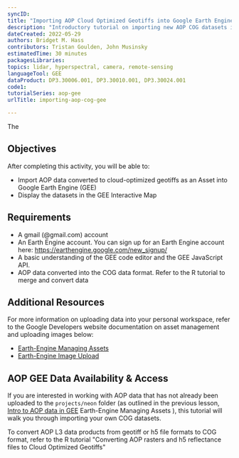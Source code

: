 ```yaml
---
syncID: 
title: "Importing AOP Cloud Optimized Geotiffs into Google Earth Engine"
description: "Introductory tutorial on importing new AOP COG datasets into GEE."
dateCreated: 2022-05-29
authors: Bridget M. Hass
contributors: Tristan Goulden, John Musinsky
estimatedTime: 30 minutes
packagesLibraries: 
topics: lidar, hyperspectral, camera, remote-sensing
languageTool: GEE
dataProduct: DP3.30006.001, DP3.30010.001, DP3.30024.001
code1: 
tutorialSeries: aop-gee
urlTitle: importing-aop-cog-gee

---
```


The 

<div id="ds-objectives" markdown="1">

## Objectives
After completing this activity, you will be able to:
 * Import AOP data converted to cloud-optimized geotiffs as an Asset into Google Earth Engine (GEE)
 * Display the datasets in the GEE Interactive Map

## Requirements
 * A gmail (@gmail.com) account
 * An Earth Engine account. You can sign up for an Earth Engine account here: https://earthengine.google.com/new_signup/
 * A basic understanding of the GEE code editor and the GEE JavaScript API.
 * AOP data converted into the COG data format. Refer to the R tutorial to merge and convert data

## Additional Resources
For more information on uploading data into your personal workspace, refer to the Google Developers website documentation on asset management and uploading images below:
 * <a href="https://developers.google.com/earth-engine/guides/asset_manager" target="_blank"> Earth-Engine Managing Assets </a>
 * <a href="https://developers.google.com/earth-engine/guides/image_upload" target="_blank"> Earth-Engine Image Upload </a>

</div>

## AOP GEE Data Availability & Access

If you are interested in working with AOP data that has not already been uploaded to the `projects/neon` folder (as outlined in the previous lesson, <a href="https://www.neonscience.org/resources/learning-hub/tutorials/intro-aop-gee-tutorial" target="_blank">Intro to AOP data in GEE</a> Earth-Engine Managing Assets </a>), this tutorial will walk you through importing your own COG datasets. 

To convert AOP L3 data products from geotiff or h5 file formats to COG format, refer to the R tutorial "Converting AOP rasters and h5 reflectance files to Cloud Optimized Geotiffs"

